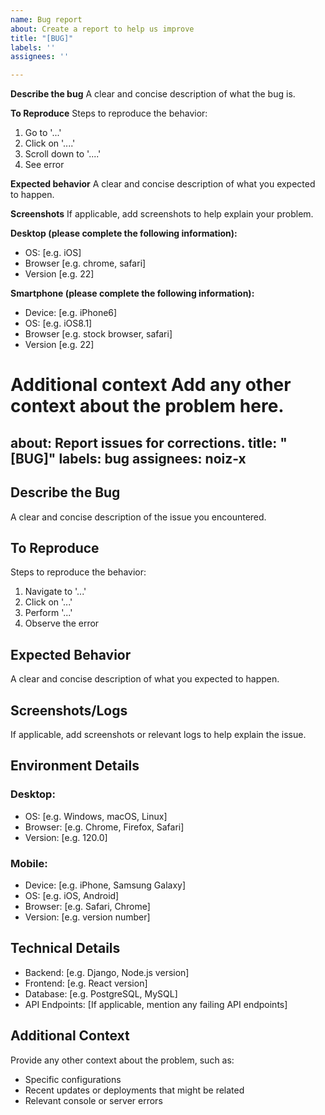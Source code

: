 ```yaml
---
name: Bug report
about: Create a report to help us improve
title: "[BUG]"
labels: ''
assignees: ''

---
```


**Describe the bug**
A clear and concise description of what the bug is.

**To Reproduce**
Steps to reproduce the behavior:
1. Go to '...'
2. Click on '....'
3. Scroll down to '....'
4. See error

**Expected behavior**
A clear and concise description of what you expected to happen.

**Screenshots**
If applicable, add screenshots to help explain your problem.

**Desktop (please complete the following information):**
 - OS: [e.g. iOS]
 - Browser [e.g. chrome, safari]
 - Version [e.g. 22]

**Smartphone (please complete the following information):**
 - Device: [e.g. iPhone6]
 - OS: [e.g. iOS8.1]
 - Browser [e.g. stock browser, safari]
 - Version [e.g. 22]

**Additional context**
Add any other context about the problem here.
=======
about: Report issues for corrections.
title: "[BUG]"
labels: bug
assignees: noiz-x
---

## **Describe the Bug**
A clear and concise description of the issue you encountered.

## **To Reproduce**
Steps to reproduce the behavior:
1. Navigate to '...'
2. Click on '...'
3. Perform '...'
4. Observe the error

## **Expected Behavior**
A clear and concise description of what you expected to happen.

## **Screenshots/Logs**
If applicable, add screenshots or relevant logs to help explain the issue.

## **Environment Details**
### **Desktop:**
 - OS: [e.g. Windows, macOS, Linux]
 - Browser: [e.g. Chrome, Firefox, Safari]
 - Version: [e.g. 120.0]

### **Mobile:**
 - Device: [e.g. iPhone, Samsung Galaxy]
 - OS: [e.g. iOS, Android]
 - Browser: [e.g. Safari, Chrome]
 - Version: [e.g. version number]

## **Technical Details**
 - Backend: [e.g. Django, Node.js version]
 - Frontend: [e.g. React version]
 - Database: [e.g. PostgreSQL, MySQL]
 - API Endpoints: [If applicable, mention any failing API endpoints]

## **Additional Context**
Provide any other context about the problem, such as:
- Specific configurations
- Recent updates or deployments that might be related
- Relevant console or server errors
